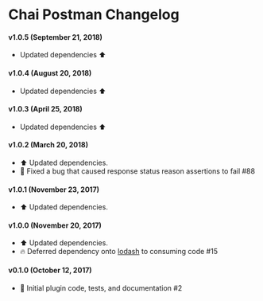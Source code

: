 # Chai Postman Changelog

#### v1.0.5 (September 21, 2018)
* Updated dependencies :arrow_up:

#### v1.0.4 (August 20, 2018)
* Updated dependencies :arrow_up:

#### v1.0.3 (April 25, 2018)
* Updated dependencies :arrow_up:

#### v1.0.2 (March 20, 2018)
* :arrow_up: Updated dependencies.
* :bug: Fixed a bug that caused response status reason assertions to fail #88

#### v1.0.1 (November 23, 2017)
* :arrow_up: Updated dependencies.

#### v1.0.0 (November 20, 2017)
* :arrow_up: Updated dependencies.
* :fire: Deferred dependency onto [lodash](https://www.npmjs.com/package/lodash) to consuming code #15

#### v0.1.0 (October 12, 2017)
* :tada: Initial plugin code, tests, and documentation #2
